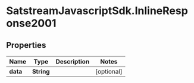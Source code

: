# SatstreamJavascriptSdk.InlineResponse2001

## Properties
Name | Type | Description | Notes
------------ | ------------- | ------------- | -------------
**data** | **String** |  | [optional] 
